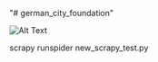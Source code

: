 "# german_city_foundation" 


![Alt Text](./animation/first_generated_animation.gif)

scrapy runspider new_scrapy_test.py
